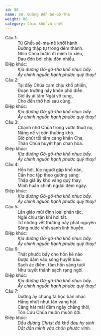 ```yaml
---
id: 88
name: 88. Đường Đến Gô-Gô-Tha
weight: 88
category: Chịu khổ và chết
---
```

<dl><dt>Câu 1:</dt><dd data-verse="1">Từ Ghết-sê-ma-nê khởi hành <br/>Đường thập tự trong đêm thánh. <br/>Nhìn Chúa bước đi mình tó xiêu, <br/>Đau đớn bởi chịu đòn nhiều. </dd><dt>Điệp khúc:</dt><dd data-chorus="1"><em>Kìa đường Gô-gô-tha khổ nhục bấy. <br/>Ấy chính nguồn hạnh phước quý thay! </em></dd><dt>Câu 2:</dt><dd data-verse="2">Tại đấy Chúa cam chịu khổ phiền, <br/>Đoạn trường nầy khôn phô diễn. <br/>Giờ ấy ái tâm Ngài vỡ tung, <br/>Cho đến thở hơi sau cùng. </dd><dt>Điệp khúc:</dt><dd data-chorus="1"><em>Kìa đường Gô-gô-tha khổ nhục bấy. <br/>Ấy chính nguồn hạnh phước quý thay! </em></dd><dt>Câu 3:</dt><dd data-verse="3">Chạnh nhớ Chúa trong vườn thuở nọ, <br/>Nặng nề vì cơn thương khó. <br/>Giờ phút tối tăm càng khẩn Cha, <br/>Thân Chúa huyết hạn chan hòa. </dd><dt>Điệp khúc:</dt><dd data-chorus="1"><em>Kìa đường Gô-gô-tha khổ nhục bấy. <br/>Ấy chính nguồn hạnh phước quý thay! </em></dd><dt>Câu 4:</dt><dd data-verse="4"> Hồn hỡi, lúc ngươi gặp khổ nàn, <br/>Cần học tập theo gương sáng: <br/>Thập giá ấy kho vàng quý thay. <br/>Minh huấn chính ngươi đêm ngày. </dd><dt>Điệp khúc:</dt><dd data-chorus="1"><em>Kìa đường Gô-gô-tha khổ nhục bấy. <br/>Ấy chính nguồn hạnh phước quý thay! </em></dd><dt>Câu 5:</dt><dd data-verse="5">Lằn giáo mũi đinh loài phản tặc, <br/>Ngài chịu tận khi hơi tắt. <br/>Từ những vết thương nầy phát nguyên <br/>Sông nước vĩnh sanh linh huyền. </dd><dt>Điệp khúc:</dt><dd data-chorus="1"><em>Kìa đường Gô-gô-tha khổ nhục bấy. <br/>Ấy chính nguồn hạnh phước quý thay! </em></dd><dt>Câu 6:</dt><dd data-verse="6">Thật phước bấy cho hồn kẻ nào <br/>Được dầm vào sông huyết báu. <br/>Sạch ác điểm, tâm hồn sáng tươi <br/>Như tuyết thánh sạch rạng ngời. </dd><dt>Điệp khúc:</dt><dd data-chorus="1"><em>Kìa đường Gô-gô-tha khổ nhục bấy. <br/>Ấy chính nguồn hạnh phước quý thay! </em></dd><dt>Câu 7:</dt><dd data-verse="7">Dường ấy chúng ta học bản nhạc <br/>Hằng nhứt nhựt tân vang hát. <br/>Càng hát mãi đêm ngày chẳng thôi, <br/>Tôn Cứu Chúa muôn muôn đời. </dd><dt>Điệp khúc:</dt><dd data-chorus="2"><em>Dầu đường Christ đã khổ đau hy sinh <br/>Dắt dẫn mình vào chốn phước vinh. </em></dd></dl>
